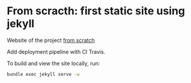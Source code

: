 # From scracth: first static site using jekyll

Website of the project [from scratch](https://alcazar90.github.io/)

Add deployment pipeline with CI Travis.

To build and view the site locally, run:

```bash
bundle exec jekyll serve -w
``` 
